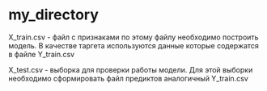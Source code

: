 # my_directory

X_train.csv - файл с признаками по этому файлу необходимо построить модель. В качестве таргета используются данные которые содержатся в файле Y_train.csv

X_test.csv - выборка для проверки работы модели. Для этой выборки необходимо сформировать файл предиктов аналогичный Y_train.csv
